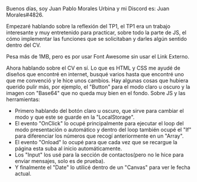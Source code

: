 Buenos días, soy Juan Pablo Morales Urbina y mi Discord es: Juan Morales#4826.

Empezaré hablando sobre la reflexión del TP1, el TP1 era un trabajo interesante y muy entretenido para practicar, sobre todo la parte de JS, el cómo implementar las funciones que se solicitaban y darles algún sentido dentro del CV.

Pesa más de 1MB, pero es por usar Font Awesome sin usar el Link Externo.

Ahora hablando sobre el CV en sí. Lo que es HTML y CSS me ayudé de diseños que encontré en internet, busqué varios hasta que encontré uno que me convenció y le hice unos cambios. Hay algunas cosas que hubiera querido pulir más, por ejemplo, el "Button" para el modo claro u oscuro y la imagen con "Base64" que no queda muy bien en el fondo.
Sobre JS y las herramientas:
- Primero hablando del botón claro u oscuro, que sirve para cambiar el modo y que este se guarde en la "LocalStorage".
- El evento "OnClick" lo ocupé principalmente para ejecutar el loop del modo presentación o automático y dentro del loop también ocupé el "If" para diferenciar los números que recogí anteriormente en un "Array".
- El evento "Onload" lo ocupé para que cada vez que se recargue la página esta suba al inicio automáticamente.
- Los "Input" los usé para la sección de contactos(pero no le hice para enviar mensajes, solo es de prueba).
- Y finalmente el "Date" lo utilicé dentro de un "Canvas" para ver le fecha actual.